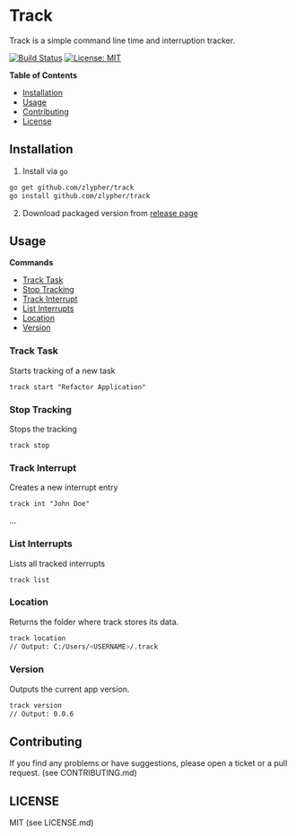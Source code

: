 # Track

Track is a simple command line time and interruption tracker.

[![Build Status](https://travis-ci.org/zlypher/track.svg?branch=master)](https://travis-ci.org/zlypher/track)
[![License: MIT](https://img.shields.io/badge/License-MIT-yellow.svg)](https://opensource.org/licenses/MIT)

**Table of Contents**
* [Installation](#installation)
* [Usage](#usage)
* [Contributing](#contributing)
* [License](#license)

## Installation

1. Install via `go`

```bash
go get github.com/zlypher/track
go install github.com/zlypher/track
```

2. Download packaged version from [release page](https://github.com/zlypher/track/releases)

## Usage

**Commands**
* [Track Task](#track-task)
* [Stop Tracking](#stop-tracking)
* [Track Interrupt](#track-interrupt)
* [List Interrupts](#list-interrupts)
* [Location](#location)
* [Version](#version)

### Track Task

Starts tracking of a new task

```
track start "Refactor Application"
```

### Stop Tracking

Stops the tracking

```
track stop
```

### Track Interrupt

Creates a new interrupt entry

```
track int "John Doe"
```

...

### List Interrupts

Lists all tracked interrupts

```
track list
```

### Location

Returns the folder where track stores its data.

```bash
track location
// Output: C:/Users/<USERNAME>/.track
```

### Version

Outputs the current app version.

```bash
track version
// Output: 0.0.6
```

## Contributing

If you find any problems or have suggestions, please open a ticket or a pull request. (see CONTRIBUTING.md)

## LICENSE

MIT (see LICENSE.md)
